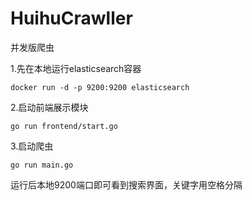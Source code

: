 # HuihuCrawller
并发版爬虫

1.先在本地运行elasticsearch容器

`docker run -d -p 9200:9200 elasticsearch`

2.启动前端展示模块

`go run frontend/start.go`

3.启动爬虫

`go run main.go`

运行后本地9200端口即可看到搜索界面，关键字用空格分隔
